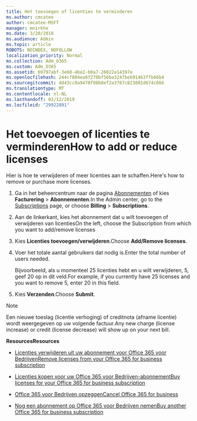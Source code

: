 ```yaml
---
title: Het toevoegen of licenties te verminderen
ms.author: cmcatee
author: cmcatee-MSFT
manager: mnirkhe
ms.date: 3/20/2018
ms.audience: Admin
ms.topic: article
ROBOTS: NOINDEX, NOFOLLOW
localization_priority: Normal
ms.collection: Adm_O365
ms.custom: Adm_O365
ms.assetid: 69797abf-3e60-4be2-b0a7-26022a14397e
ms.openlocfilehash: 244cf804ea0f270bf56ba3247beb91463ffb66b4
ms.sourcegitcommit: dd43cc0a9470f98b8ef2a3787c823801d674c666
ms.translationtype: MT
ms.contentlocale: nl-NL
ms.lasthandoff: 02/12/2019
ms.locfileid: "29922891"
---
```

# <a name="how-to-add-or-reduce-licenses"></a><span data-ttu-id="1c8dd-102">Het toevoegen of licenties te verminderen</span><span class="sxs-lookup"><span data-stu-id="1c8dd-102">How to add or reduce licenses</span></span>

<span data-ttu-id="1c8dd-103">Hier is hoe te verwijderen of meer licenties aan te schaffen.</span><span class="sxs-lookup"><span data-stu-id="1c8dd-103">Here's how to remove or purchase more licenses.</span></span>
  
1. <span data-ttu-id="1c8dd-104">Ga in het beheercentrum naar de pagina [Abonnementen](https://go.microsoft.com/fwlink/p/?linkid=842054) of kies **Facturering** \> **Abonnementen**.</span><span class="sxs-lookup"><span data-stu-id="1c8dd-104">In the Admin center, go to the [Subscriptions](https://go.microsoft.com/fwlink/p/?linkid=842054) page, or choose **Billing** \> **Subscriptions**.</span></span>
    
2. <span data-ttu-id="1c8dd-105">Aan de linkerkant, kies het abonnement dat u wilt toevoegen of verwijderen van licenties</span><span class="sxs-lookup"><span data-stu-id="1c8dd-105">On the left, choose the Subscription from which you want to add/remove licenses</span></span>
    
3. <span data-ttu-id="1c8dd-106">Kies **Licenties toevoegen/verwijderen**.</span><span class="sxs-lookup"><span data-stu-id="1c8dd-106">Choose **Add/Remove licenses**.</span></span>
    
4. <span data-ttu-id="1c8dd-107">Voer het totale aantal gebruikers dat nodig is.</span><span class="sxs-lookup"><span data-stu-id="1c8dd-107">Enter the total number of users needed.</span></span>
    
    <span data-ttu-id="1c8dd-108">Bijvoorbeeld, als u momenteel 25 licenties hebt en u wilt verwijderen, 5, geef 20 op in dit veld.</span><span class="sxs-lookup"><span data-stu-id="1c8dd-108">For example, if you currently have 25 licenses and you want to remove 5, enter 20 in this field.</span></span>
    
5. <span data-ttu-id="1c8dd-109">Kies **Verzenden**.</span><span class="sxs-lookup"><span data-stu-id="1c8dd-109">Choose **Submit**.</span></span>
    
> [!NOTE]
> <span data-ttu-id="1c8dd-110">Een nieuwe toeslag (licentie verhoging) of creditnota (afname licentie) wordt weergegeven op uw volgende factuur.</span><span class="sxs-lookup"><span data-stu-id="1c8dd-110">Any new charge (license increase) or credit (license decrease) will show up on your next bill.</span></span> 
  
 <span data-ttu-id="1c8dd-111">**Resources**</span><span class="sxs-lookup"><span data-stu-id="1c8dd-111">**Resources**</span></span>
  
- [<span data-ttu-id="1c8dd-112">Licenties verwijderen uit uw abonnement voor Office 365 voor Bedrijven</span><span class="sxs-lookup"><span data-stu-id="1c8dd-112">Remove licenses from your Office 365 for business subscription</span></span>](https://support.office.com/article/9c64d127-e2dd-4ecc-81f5-2f87e5a74803)
    
- [<span data-ttu-id="1c8dd-113">Licenties kopen voor uw Office 365 voor Bedrijven-abonnement</span><span class="sxs-lookup"><span data-stu-id="1c8dd-113">Buy licenses for your Office 365 for business subscription</span></span>](https://support.office.com/article/36081d8d-b3fa-4948-8c34-e217bba825e1)
    
- [<span data-ttu-id="1c8dd-114">Office 365 voor Bedrijven opzeggen</span><span class="sxs-lookup"><span data-stu-id="1c8dd-114">Cancel Office 365 for business</span></span>](https://support.office.com/article/b1bc0bef-4608-4601-813a-cdd9f746709a)
    
- [<span data-ttu-id="1c8dd-115">Nog een abonnement op Office 365 voor Bedrijven nemen</span><span class="sxs-lookup"><span data-stu-id="1c8dd-115">Buy another Office 365 for business subscription</span></span>](https://support.office.com/article/fab3b86c-3359-4042-8692-5d4dc7550b7c)
    

